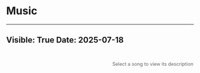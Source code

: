 # Music

---
Visible: True
Date: 2025-07-18
---

<div id="music-container">
    <div id="song-list">
        <!-- Songs will be populated -->
    </div>
    <div id="description-panel">
        <div id="description-content">
            <p>Select a song to view its description</p>
        </div>
    </div>
</div>

<style>
#music-container {
    display: flex;
    gap: 4rem;
    height: 60vh;
    margin: 2rem 0;
    font-family: Inter, -apple-system, BlinkMacSystemFont, 'Segoe UI', sans-serif;
}

#song-list {
    flex: 1;
    overflow: hidden;
    position: relative;
}

#description-panel {
    flex: 1;
    display: flex;
    align-items: center;
    justify-content: center;
    flex-direction: column;
}

#description-content {
    text-align: center;
    color: var(--text-muted, #666);
    flex: 1;
    display: flex;
    flex-direction: column;
    /* justify-content: center; */
    font-size: 0.8rem;
}

.song-item {
    padding: 0.5rem 0;
    cursor: pointer;
    transition: transform 0.5s ease;
}

.song-item:hover {
    transform: translateX(5px);
}


.song-name {
    color: var(--text-color, #100F0F);
    line-height: 1.4;
}

.artist {
    color: var(--text-muted, #666);
    font-size: 0.9em;
}

/* Mobile layout */
@media (max-width: 768px) {
    #music-container {
        flex-direction: column;
        height: 50vh    ;
    }
    
    #description-panel {
        order: -1;
        flex: 0 0 auto;
        margin-bottom: 1rem;

    }
    
    #song-list {
        flex: 1;
        border-top: solid;
    }
}

/* Dark mode support */
@media (prefers-color-scheme: dark) {
    :root {
        --text-color: #CECDC3;
        --text-muted: #999;
        --accent-color: #4385BE;
    }
}

/* Light mode (default) */
:root {
    --text-color: #100F0F;
    --text-muted: #666;
    --accent-color: #205EA6;
}
</style>

<script>
const songs = [
    // Summer 2025
    { period: "Summer 2025", title: "She only knows", artist: "starflyer 59", description: "" },
    { period: "Summer 2025", title: "jeans", artist: "2 hollis", description: "" },
    { period: "Summer 2025", title: "si tu m'aimes demain", artist: "lliona", description: "" },
    
    // Boston
    { period: "Boston", subPeriod: "May", title: "smithereens", artist: "boyish", description: "There was a week where this was literally the only song I listened to." },
    { period: "Boston", subPeriod: "May", title: "rap snitch knishes", artist: "mf doom", description: "" },
    { period: "Boston", subPeriod: "April", title: "i come with mud", artist: "men i trust", description: "" },
    { period: "Boston", subPeriod: "April", title: "flesh without blood", artist: "grimes", description: "" },
    { period: "Boston", subPeriod: "April", title: "glistening", artist: "flipturn", description: "" },
    { period: "Boston", subPeriod: "April", title: "夏夜最後的浪漫", artist: "default", description: "" },
    
    // MATS
    { period: "MATS", subPeriod: "Feb, March", title: "bamboleo", artist: "gipsy kings", description: "Not actually my most played gipsy kings song, but first one I saw on a Fire Force Tik Tok edit." },
    { period: "MATS", subPeriod: "Feb, March", title: "B.O.R (birth of rap)", artist: "lil b", description: "The first song on a Spotify daylist that I ended up saving in entirety." },
    { period: "MATS", subPeriod: "Feb, March", title: "space boy", artist: "Manny laurenko, LUCKI", description: "" },
    { period: "MATS", subPeriod: "Jan", title: "L$D", artist: "A$AP rocky", description: "" },
    { period: "MATS", subPeriod: "Jan", title: "velvet ring", artist: "big thief", description: "" },
    { period: "MATS", subPeriod: "Jan", title: "wild blue", artist: "john mayer", description: "Listening to this song brings back memories of the walk to Lighthaven -- at night, with Julian or Josh, or in the morning under the Berkeley sun." },
    { period: "MATS", subPeriod: "Jan", title: "踊り子", artist: "vaundy", description: "I think of Building C -- our little Neel scholar abode with its soft tofu lights and fuzzy carpet." },
    
    // Sophomore Fall
    { period: "Sophomore Fall", title: "ma meillure ennemie", artist: "stromae, pomme, Arcane", description: "I remember watching Arcane season 2 in Addison's apartment during Harvard/Yale with all my friends in town. Harris and Oliver were no life-ing poker, and Addison was trying to build hexbugs out of tooth brush heads." },
    { period: "Sophomore Fall", title: "west savannah", artist: "isaiah rashad, SZA", description: "" },
    { period: "Sophomore Fall", title: "", artist: "laufey", description: "Yay laufey!" },
    
    // Summer 2024
    { period: "Summer 2024", subPeriod: "July", title: "no one noticed", artist: "the marias", description: "" },
    { period: "Summer 2024", subPeriod: "July", title: "do ya think im sexy?", artist: "rod stewart", description: "Isabella introduced me to this song, her Dad loved it. She has a wonderful taste in music. Some blend of the Beatles and the worst bay area rap you've ever heard." },
    { period: "Summer 2024", subPeriod: "July", title: "casual", artist: "chappel roan", description: "" },
    { period: "Summer 2024", subPeriod: "June", title: "unlock it", artist: "Abra, playboy carti, boys noize", description: "I think of the walk from my apartment to 177 Huntington. The little park on the corner by Bluemoon Smoke Shop, filled with stinky summer geese." },
    { period: "Summer 2024", subPeriod: "June", title: "marked till death", artist: "meat computer", description: "There's a line in this song, 'you ever pooped your pants?' that Oliver found hilarious. He put it into a playlist when he was dating Skylar." },
    { period: "Summer 2024", subPeriod: "June", title: "i luv it", artist: "camila cabello, playboy carti", description: "" },
    { period: "Summer 2024", subPeriod: "May", title: "end of the beginning", artist: "djo", description: "" },
    { period: "Summer 2024", subPeriod: "May", title: "love lost", artist: "mac miller, the temper trap", description: "Blue bike rides across the bridge on Mass ave." },
    { period: "Summer 2024", subPeriod: "May", title: "A$AP forever (feat. moby)", artist: "A$AP Rocky, moby", description: "Isabella put me on A$AP." },
    { period: "Summer 2024", subPeriod: "May", title: "everything is romantic", artist: "charlie xcx", description: "" },
    { period: "Summer 2024", subPeriod: "April", title: "vete", artist: "kevin kaarl", description: "" },
    { period: "Summer 2024", subPeriod: "April", title: "over the moon", artist: "the marias", description: "" },
    
    // Freshman Spring (London)
    { period: "Freshman Spring (London)", subPeriod: "March, April", title: "know my name", artist: "snow strippers", description: "Blasting this in my suite, door open, working on some random paper with Josh Clymer. And also trying to solve intervening on intermediate states with NNsight. Avi loved Snow Strippers." },
    { period: "Freshman Spring (London)", subPeriod: "March, April", title: "you and i", artist: "lucidbeatz, emilia ali", description: "" },
    { period: "Freshman Spring (London)", subPeriod: "March, April", title: "i like the way you kiss me", artist: "artemas", description: "Song of the times. Ananya loved this one too." },
    { period: "Freshman Spring (London)", subPeriod: "March, April", title: "oblivion", artist: "grimes", description: "" },
    { period: "Freshman Spring (London)", subPeriod: "March, April", title: "kerosene", artist: "crystal castles", description: "The gym on the first floor of Chapter Spitalfelds." },
    { period: "Freshman Spring (London)", subPeriod: "April", title: "intro", artist: "end of the world", description: "" },
    { period: "Freshman Spring (London)", subPeriod: "Jan, Feb", title: "dolomeals", artist: "medhane", description: "The walk to St. Catherine's Docks, on the one or two days that semester where I actually went to school." },
    { period: "Freshman Spring (London)", subPeriod: "Jan, Feb", title: "johnny p's caddy", artist: "benny the butcher, J.cole", description: "" },
    { period: "Freshman Spring (London)", subPeriod: "Jan, Feb", title: "daughters", artist: "john mayer", description: "" },
    { period: "Freshman Spring (London)", subPeriod: "Jan, Feb", title: "sunrise", artist: "norah jones", description: "" },
    
    // Freshman Fall
    { period: "Freshman Fall", subPeriod: "December", title: "godlight", artist: "noah kahan", description: "" },
    { period: "Freshman Fall", subPeriod: "December", title: "from eden", artist: "hozier", description: "" },
    { period: "Freshman Fall", subPeriod: "Sept, Oct, Nov", title: "organon", artist: "men i trust", description: "I played this in the Cass/Jiji/Paige's dorm sometimes, staring at the orange glow cast by the sunset lamp." },
    { period: "Freshman Fall", subPeriod: "Sept, Oct, Nov", title: "lifelong song", artist: "men i trust", description: "I remember the Fall rains in Boston, the nipping cold as it settled into Winter. I was alone a lot this semester -- this song reminds me of the tunnel connector by Curry." },
    { period: "Freshman Fall", subPeriod: "Sept, Oct, Nov", title: "can you hear the music", artist: "ludwig goransson", description: "" },
    { period: "Freshman Fall", subPeriod: "Sept, Oct, Nov", title: "paris, texas", artist: "lana del rey, SYML", description: "" },
    { period: "Freshman Fall", subPeriod: "Sept, Oct, Nov", title: "west coast", artist: "lana del rey", description: "I remember listening to this on a Southwest flight. It felt stale, weird, but I listened to it anyhow." },
    { period: "Freshman Fall", subPeriod: "Sept, Oct, Nov", title: "say yes to heaven", artist: "lana del rey", description: "" },
    
    // Summer 2023
    { period: "Summer 2023", title: "manana", artist: "tainy, young miko, the marias", description: "" },
    { period: "Summer 2023", title: "tommy hanks", artist: "jakey", description: "This was a weird period in my life. I wasn't very happy that summer." },
    
    // Senior Spring
    { period: "Senior Spring", subPeriod: "Part 2", title: "i wonder", artist: "kanye west", description: "I blasted kanye in the car a bunch second semester. Right around college app release date, I listened to a lot of Graduation in particular." },
    { period: "Senior Spring", subPeriod: "Part 2", title: "nonviolent communication", artist: "metro boomin", description: "" },
    { period: "Senior Spring", subPeriod: "Part 2", title: "flashing lights", artist: "kanye", description: "" },
    { period: "Senior Spring", subPeriod: "Part 1", title: "you wouldn't know", artist: "zac crook", description: "" },
    
    // Senior Winter
    { period: "Senior Winter", title: "that nicotine", artist: "ava beathard", description: "" },
    { period: "Senior Winter", title: "superstar", artist: "boyish", description: "" },
    { period: "Senior Winter", title: "i got it", artist: "masho", description: "" },
    
    // Summer 2022
    { period: "Summer 2022", title: "uneasy", artist: "metronomy, spill tab", description: "" },
    { period: "Summer 2022", title: "temple of the dragon", artist: "adam brian paul", description: "" },
    
    // Junior Year
    { period: "Junior Year", title: "lovely day", artist: "bill withers", description: "Mrs. Johnson-West played this song for our history class." },
    { period: "Junior Year", title: "split", artist: "88rising, niki", description: "" },
    
    // Summer 2021 (Lifeguarding)
    { period: "Summer 2021 (Lifeguarding)", title: "beach bunny", artist: "cloud 9", description: "The drive in my Subaru outback to the Bellaire Rec Center." },
    { period: "Summer 2021 (Lifeguarding)", title: "brazil", artist: "declan mckenna", description: "" },
    { period: "Summer 2021 (Lifeguarding)", title: "freaks", artist: "surf curse", description: "" },
    { period: "Summer 2021 (Lifeguarding)", title: "karma", artist: "sarah kinsley", description: "I swam a lot that summer with the Coogs -- we practiced in a weird, really sunny outdoor location." },
    
    // Late COVID
    { period: "Late COVID", title: "hip", artist: "Mamamoo", description: "" },
    { period: "Late COVID", title: "bad girl", artist: "wooah", description: "" },
    
    // Freshman Year
    { period: "Freshman Year", title: "the louvre", artist: "lorde", description: "" },
    { period: "Freshman Year", title: "righteous", artist: "juice wrld", description: "" },
    { period: "Freshman Year", title: "ribs", artist: "lorde", description: "This was Ananya's favorite Lorde song." },
    { period: "Freshman Year", title: "drunk", artist: "keshi", description: "" },
    { period: "Freshman Year", title: "skeletons", artist: "keshi", description: "" },
    { period: "Freshman Year", title: "lowkey", artist: "niki", description: "I was sad a lot during freshman/sophomore year." }
];

let currentIndex = 0;
let songElements = [];
let scrollAccumulator = 0;
let scrollThreshold = 25;

function renderSongs() {
    const songList = document.getElementById('song-list');
    songList.innerHTML = '';
    songElements = [];
    
    updateVisibleSongs();
    
    // Select first song by default
    selectSong(0);
}

function updateVisibleSongs() {
    const songList = document.getElementById('song-list');
    const visibleCount = Math.min(15, songs.length);
    
    // Clear existing content
    songList.innerHTML = '';
    
    // Calculate the range of songs to display - selected song at top
    const startIndex = currentIndex;
    const endIndex = Math.min(startIndex + visibleCount, songs.length);
    
    // Add songs in the visible range
    for (let i = startIndex; i < endIndex; i++) {
        const song = songs[i];
        
        const songItem = document.createElement('div');
        songItem.className = 'song-item';
        songItem.setAttribute('data-index', i);
        
        if (i === currentIndex) {
            songItem.classList.add('selected');
        }
        
        const songName = document.createElement('div');
        songName.className = 'song-name';
        const prefix = (i === currentIndex) ? '> ' : '';
        songName.textContent = prefix + (song.title || '(untitled)');
        
        const artist = document.createElement('div');
        artist.className = 'artist';
        artist.textContent = `(${song.artist})`;
        
        songItem.appendChild(songName);
        songItem.appendChild(artist);
        
        songItem.addEventListener('click', () => {
            selectSong(i);
        });
        
        songList.appendChild(songItem);
    }
    
    // If we're near the end and don't have enough songs, add songs from the beginning
    if (endIndex - startIndex < visibleCount) {
        const remaining = visibleCount - (endIndex - startIndex);
        for (let i = 0; i < remaining && i < songs.length; i++) {
            const song = songs[i];
            
            const songItem = document.createElement('div');
            songItem.className = 'song-item';
            songItem.setAttribute('data-index', i);
            
            if (i === currentIndex) {
                songItem.classList.add('selected');
            }
            
            const songName = document.createElement('div');
            songName.className = 'song-name';
            const prefix = (i === currentIndex) ? '> ' : '';
            songName.textContent = prefix + (song.title || '(untitled)');
            
            const artist = document.createElement('div');
            artist.className = 'artist';
            artist.textContent = `(${song.artist})`;
            
            songItem.appendChild(songName);
            songItem.appendChild(artist);
            
            songItem.addEventListener('click', () => {
                selectSong(i);
            });
            
            songList.appendChild(songItem);
        }
    }
}

function selectSong(index) {
    currentIndex = index;
    
    // Update description
    updateDescription(songs[index]);
    
    // Re-render with selected song at top
    updateVisibleSongs();
}

function updateDescription(song) {
    const descriptionContent = document.getElementById('description-content');
    const periodInfo = song.subPeriod ? `${song.period} - ${song.subPeriod}` : song.period;
    
    if (song.description) {
        descriptionContent.innerHTML = `
            <div style="margin-bottom: 1rem; font-size: 0.7rem; opacity: 0.7;">${currentIndex + 1}/${songs.length}</div>
            <div style="margin-bottom: 1rem;">${song.description}</div>
            <div style="font-style: italic;">${periodInfo}</div>
        `;
    } else {
        descriptionContent.innerHTML = `
            <div style="margin-bottom: 1rem; font-size: 0.7rem; opacity: 0.7;">${currentIndex + 1}/${songs.length}</div>
            <div style="margin-bottom: 1rem; font-style: italic;">No description available</div>
            <div style="font-style: italic;">${periodInfo}</div>
        `;
    }
}


function navigateUp() {
    if (currentIndex > 0) {
        selectSong(currentIndex - 1);
    } else {
        // Wrap to last song
        selectSong(songs.length - 1);
    }
}

function navigateDown() {
    if (currentIndex < songs.length - 1) {
        selectSong(currentIndex + 1);
    } else {
        // Wrap to first song
        selectSong(0);
    }
}

// Keyboard navigation
document.addEventListener('keydown', (e) => {
    // Only handle arrow keys when the music container is in view
    const musicContainer = document.getElementById('music-container');
    const rect = musicContainer.getBoundingClientRect();
    const isInView = rect.top >= 0 && rect.bottom <= window.innerHeight;
    
    if (isInView || document.activeElement.closest('#music-container')) {
        if (e.key === 'ArrowUp') {
            e.preventDefault();
            navigateUp();
        } else if (e.key === 'ArrowDown') {
            e.preventDefault();
            navigateDown();
        }
    }
});

// Initialize when page loads
function initializeMusicPlayer() {
    renderSongs();
    
    // Mouse wheel/trackpad scroll navigation with accumulation (anywhere on screen)
    document.addEventListener('wheel', (e) => {
        // Only handle scroll if music container is visible
        const musicContainer = document.getElementById('music-container');
        const rect = musicContainer.getBoundingClientRect();
        const isInView = rect.top < window.innerHeight && rect.bottom > 0;
        
        if (!isInView) return;
        
        e.preventDefault();
        
        scrollAccumulator += Math.abs(e.deltaY);
        
        if (scrollAccumulator >= scrollThreshold) {
            scrollAccumulator = 0;
            
            if (e.deltaY > 0) {
                // Scroll down - next song
                navigateDown();
            } else {
                // Scroll up - previous song
                navigateUp();
            }
        }
    });
}

// Initialize based on DOM state
if (document.readyState === 'loading') {
    document.addEventListener('DOMContentLoaded', initializeMusicPlayer);
} else {
    initializeMusicPlayer();
}
</script>